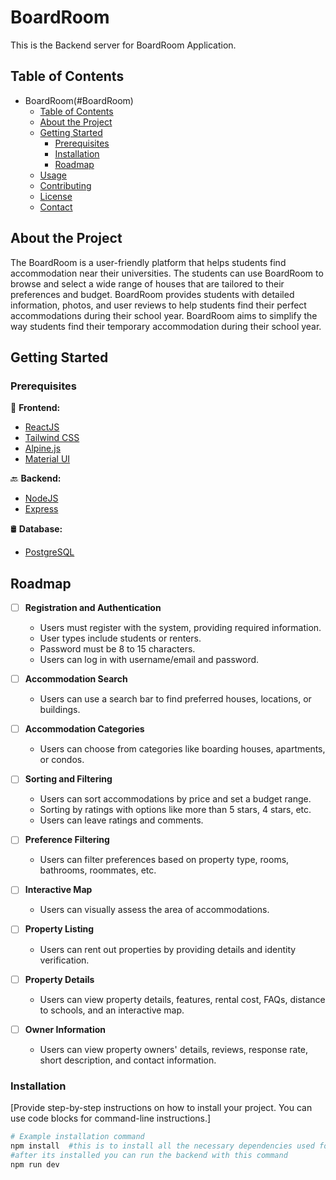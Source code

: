# BoardRoom
This is the Backend server for BoardRoom Application.

## Table of Contents

- BoardRoom(#BoardRoom)
  - [Table of Contents](#table-of-contents)
  - [About the Project](#about-the-project)
  - [Getting Started](#getting-started)
    - [Prerequisites](#prerequisites)
    - [Installation](#installation)
    - [Roadmap](#roadmap)
  - [Usage](#usage)
  - [Contributing](#contributing)
  - [License](#license)
  - [Contact](#contact)

## About the Project

The BoardRoom is a user-friendly platform that helps students find accommodation near their universities. The students can use BoardRoom to browse and select a wide range of houses that are tailored to their preferences and budget. BoardRoom provides students with detailed information, photos, and user reviews to help students find their perfect accommodations during their school year. BoardRoom aims to simplify the way students find their temporary accommodation during their school year.

## Getting Started

### Prerequisites

🚀 **Frontend:**
- [ReactJS](https://reactjs.org/)
- [Tailwind CSS](https://tailwindcss.com/)
- [Alpine.js](https://alpinejs.dev/)
- [Material UI](https://material-ui.com/)

🔙 **Backend:**
- [NodeJS](https://nodejs.org/)
- [Express](https://expressjs.com/)

🛢️ **Database:**
- [PostgreSQL](https://www.postgresql.org/)


## Roadmap

- [ ] **Registration and Authentication**
  - Users must register with the system, providing required information.
  - User types include students or renters.
  - Password must be 8 to 15 characters.
  - Users can log in with username/email and password.

- [ ] **Accommodation Search**
  - Users can use a search bar to find preferred houses, locations, or buildings.

- [ ] **Accommodation Categories**
  - Users can choose from categories like boarding houses, apartments, or condos.

- [ ] **Sorting and Filtering**
  - Users can sort accommodations by price and set a budget range.
  - Sorting by ratings with options like more than 5 stars, 4 stars, etc.
  - Users can leave ratings and comments.

- [ ] **Preference Filtering**
  - Users can filter preferences based on property type, rooms, bathrooms, roommates, etc.

- [ ] **Interactive Map**
  - Users can visually assess the area of accommodations.

- [ ] **Property Listing**
  - Users can rent out properties by providing details and identity verification.

- [ ] **Property Details**
  - Users can view property details, features, rental cost, FAQs, distance to schools, and an interactive map.

- [ ] **Owner Information**
  - Users can view property owners' details, reviews, response rate, short description, and contact information.

### Installation

[Provide step-by-step instructions on how to install your project. You can use code blocks for command-line instructions.]


```bash
# Example installation command
npm install  #this is to install all the necessary dependencies used for this application
#after its installed you can run the backend with this command
npm run dev

